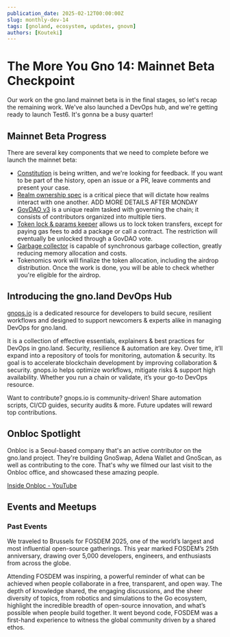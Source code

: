 ```yaml
---
publication_date: 2025-02-12T00:00:00Z
slug: monthly-dev-14
tags: [gnoland, ecosystem, updates, gnovm]
authors: [Kouteki]
---
```


# The More You Gno 14: Mainnet Beta Checkpoint

Our work on the gno.land mainnet beta is in the final stages, so let's recap the remaining work. We've also launched a DevOps hub, and we're getting ready to launch Test6. It's gonna be a busy quarter!

## Mainnet Beta Progress

There are several key components that we need to complete before we launch the mainnet beta:
* [Constitution](https://github.com/gnolang/genesis) is being written, and we're looking for feedback. If you want to be part of the history, open an issue or a PR, leave comments and present your case.
* [Realm ownership spec](https://github.com/gnolang/gno/issues/2743) is a critical piece that will dictate how realms interact with one another. ADD MORE DETAILS AFTER MONDAY
* [GovDAO v3](https://github.com/gnolang/gno/issues/3078) is a unique realm tasked with governing the chain; it consists of contributors organized into multiple tiers.
* [Token lock & params keeper](https://github.com/gnolang/gno/pull/3176) allows us to lock token transfers, except for paying gas fees to add a package or call a contract. The restriction will eventually be unlocked through a GovDAO vote.
* [Garbage collector](https://github.com/gnolang/gno/issues/266) is capable of synchronous garbage collection, greatly reducing memory allocation and costs.
* Tokenomics work will finalize the token allocation, including the airdrop distribution. Once the work is done, you will be able to check whether you're eligible for the airdrop.

## Introducing the gno.land DevOps Hub

[gnops.io](https://gnops.io/) is a dedicated resource for developers to build secure, resilient workflows and designed to support newcomers & experts alike in managing DevOps for gno.land.

It is a collection of effective essentials, explainers & best practices for DevOps in gno.land. Security, resilience & automation are key. Over time, it’ll expand into a repository of tools for monitoring, automation & security. Its goal is to accelerate blockchain development by improving collaboration & security. gnops.io helps optimize workflows, mitigate risks & support high availability. Whether you run a chain or validate, it’s your go-to DevOps resource.

Want to contribute? gnops.io is community-driven! Share automation scripts, CI/CD guides, security audits & more. Future updates will reward top contributions.

## Onbloc Spotlight

Onbloc is a Seoul-based company that's an active contributor on the gno.land project. They're building GnoSwap, Adena Wallet and GnoScan, as well as contributing to the core. That's why we filmed our last visit to the Onbloc office, and showcased these amazing people.

[Inside Onbloc - YouTube](https://www.youtube.com/watch?v=7umxHYDJ4Bk)

## Events and Meetups

### Past Events

We traveled to Brussels for FOSDEM 2025, one of the world’s largest and most influential open-source gatherings. This year marked FOSDEM’s 25th anniversary, drawing over 5,000 developers, engineers, and enthusiasts from across the globe.

Attending FOSDEM was inspiring, a powerful reminder of what can be achieved when people collaborate in a free, transparent, and open way. The depth of knowledge shared, the engaging discussions, and the sheer diversity of topics, from robotics and simulations to the Go ecosystem, highlight the incredible breadth of open-source innovation, and what’s possible when people build together. It went beyond code, FOSDEM was a first-hand experience to witness the global community driven by a shared ethos.